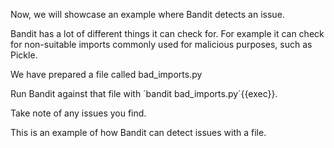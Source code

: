 Now, we will showcase an example where Bandit detects an issue.

Bandit has a lot of different things it can check for. For example it can check for non-suitable imports commonly used for malicious purposes, such as Pickle.

We have prepared a file called bad_imports.py

Run Bandit against that file with ´bandit bad_imports.py´{{exec}}.

Take note of any issues you find.

This is an example of how Bandit can detect issues with a file.